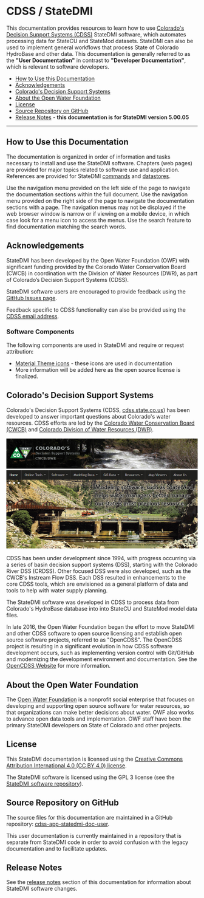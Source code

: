 # CDSS / StateDMI #

This documentation provides resources to learn how to use
[Colorado's Decision Support Systems (CDSS)](http://cdss.state.co.us/Pages/CDSSHome.aspx) StateDMI software,
which automates processing data for StateCU and StateMod datasets.
StateDMI can also be used to implement general workflows that process State of Colorado HydroBase and other data.
This documentation is generally referred to as the **"User Documentation"** in contrast to
**"Developer Documentation"**, which is relevant to software developers.

* [How to Use this Documentation](#how-to-use-this-documentation)
* [Acknowledgements](#acknowledgements)
* [Colorado's Decision Support Systems](#colorados-decision-support-systems)
* [About the Open Water Foundation](#about-the-open-water-foundation)
* [License](#license)
* [Source Repository on GitHub](#source-repository-on-github)
* [Release Notes](#release-notes) - **this documentation is for StateDMI version 5.00.05**

----------------

## How to Use this Documentation ##

The documentation is organized in order of information and tasks necessary to install and use the StateDMI software.
Chapters (web pages) are provided for major topics related to software use and application.
References are provided for StateDMI [commands](command-ref/overview.md) and [datastores](datastore-ref/overview.md).

Use the navigation menu provided on the left side of the page to navigate the documentation sections within the full document.
Use the navigation menu provided on the right side of the page to navigate the documentation sections with a page.
The navigation menus may not be displayed if the web browser window is narrow or if viewing on a mobile device,
in which case look for a menu icon to access the menus.
Use the search feature to find documentation matching the search words.

## Acknowledgements

StateDMI has been developed by the Open Water Foundation (OWF) with significant
funding provided by the Colorado Water Conservation Board (CWCB)
in coordination with the Division of Water Resources (DWR),
as part of Colorado’s Decision Support Systems (CDSS).

StateDMI software users are encouraged to provide feedback using the
[GitHub Issues page](https://github.com/OpenCDSS/cdss-app-statedmi-main/issues).

Feedback specific to CDSS functionality
can also be provided using the [CDSS email address](mailto:DNR_OpenCDSS@state.co.us).

### Software Components

The following components are used in StateDMI and require or request attribution:

* [Material Theme icons](https://material.io/icons/) - these icons are used in documentation
* More information will be added here as the open source license is finalized.

## Colorado's Decision Support Systems ##

Colorado's Decision Support Systems (CDSS, [cdss.state.co.us](http://cdss.state.co.us))
has been developed to answer important questions about Colorado's water resources.
CDSS efforts are led by the [Colorado Water Conservation Board (CWCB)](http://cwcb.state.co.us)
and [Colorado Division of Water Resources (DWR)](http://water.state.co.us).

![CDSS Website](index-images/CDSS-website.png)

CDSS has been under development since 1994, with progress occurring via a series of basin
decision support systems (DSS), starting with the Colorado River DSS (CRDSS).
Other focused DSS were also developed, such as the CWCB's Instream Flow DSS.
Each DSS resulted in enhancements to the core CDSS tools,
which are envisioned as a general platform of data and tools to help with water supply planning.

The StateDMI software was developed in CDSS to process data
from Colorado's HydroBase database into into StateCU and StateMod model data files.

In late 2016, the Open Water Foundation began the effort to move StateDMI and other CDSS software to open source licensing
and establish open source software projects, referred to as "OpenCDSS".
The OpenCDSS project is resulting in a significant evolution in how CDSS software development occurs,
such as implementing version control with Git/GitHub and modernizing the development environment and documentation.
See the [OpenCDSS Website](http://opencdss.state.co.us/opencdss/) for more information.

## About the Open Water Foundation ##

The [Open Water Foundation](http://openwaterfoundation.org) is a nonprofit social enterprise that focuses
on developing and supporting open source software for water resources,
so that organizations can make better decisions about water.
OWF also works to advance open data tools and implementation.
OWF staff have been the primary StateDMI developers on State of Colorado and other projects.

## License ##

This StateDMI documentation is licensed using the
[Creative Commons Attribution International 4.0 (CC BY 4.0) license](https://creativecommons.org/licenses/by/4.0/).

The StateDMI software is licensed using the GPL 3 license (see the
[StateDMI software repository](https://github.com/OpenCDSS/cdss-app-statedmi-main)).

## Source Repository on GitHub ##

The source files for this documentation are maintained in a GitHub repository:
[cdss-app-statedmi-doc-user](https://github.com/OpenCDSS/cdss-app-statedmi-doc-user).

This user documentation is currently maintained in a repository that is separate from StateDMI code
in order to avoid confusion with the legacy documentation and to facilitate updates.

## Release Notes ##

See the [release notes](appendix-release-notes/release-notes.md) section of this documentation for information about StateDMI software changes.
